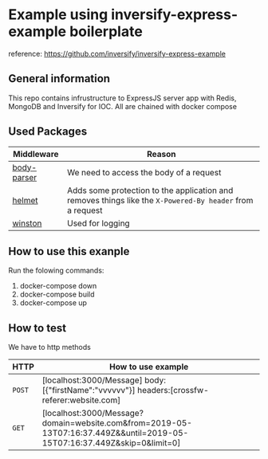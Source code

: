 # Example using inversify-express-example boilerplate
reference: https://github.com/inversify/inversify-express-example

## General information

This repo contains infrustructure to ExpressJS server app with Redis, MongoDB and Inversify for IOC. All are chained with docker compose

## Used Packages

Middleware                                              | Reason
------------------------------------------------------- | --------------------------------------------------------------------------------------------------------
[body-parser](https://github.com/expressjs/body-parser) | We need to access the body of a request
[helmet](https://github.com/helmetjs/helmet)            | Adds some protection to the application and removes things like the `X-Powered-By header` from a request
[winston](https://www.npmjs.com/package/winston)                                               | Used for logging

## How to use this exanple

Run the folowing commands:
1) docker-compose down
2) docker-compose build
3) docker-compose up

## How to test
We have to http methods

HTTP                                                    | How to use example
------------------------------------------------------- | --------------------------------------------------------------------------------------------------------
`POST`                                                  | [localhost:3000/Message] body:[{"firstName":"vvvvvv"}] headers:[crossfw-referer:website.com]
`GET`                                                   |[localhost:3000/Message?domain=website.com&from=2019-05-13T07:16:37.449Z&&until=2019-05-15T07:16:37.449Z&skip=0&limit=0]  



